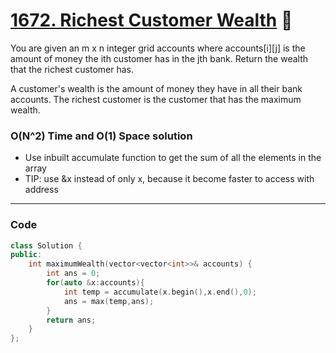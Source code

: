 # [1672. Richest Customer Wealth](https://leetcode.com/problems/richest-customer-wealth/) 🌟

You are given an m x n integer grid accounts where accounts[i][j] is the amount of money the i​​​​​​​​​​​th​​​​ customer has in the j​​​​​​​​​​​th​​​​ bank. Return the wealth that the richest customer has.

A customer's wealth is the amount of money they have in all their bank accounts. The richest customer is the customer that has the maximum wealth.

### O(N^2) Time and O(1) Space solution

- Use inbuilt accumulate function to get the sum of all the elements in the array
- TIP: use &x instead of only x, because it become faster to access with address

---

### Code

```cpp
class Solution {
public:
    int maximumWealth(vector<vector<int>>& accounts) {
        int ans = 0;
        for(auto &x:accounts){
            int temp = accumulate(x.begin(),x.end(),0);
            ans = max(temp,ans);
        }
        return ans;
    }
};
```
